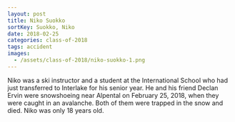 ```yaml
---
layout: post
title: Niko Suokko
sortKey: Suokko, Niko
date: 2018-02-25
categories: class-of-2018
tags: accident
images:
  - /assets/class-of-2018/niko-suokko-1.png
---
```

Niko was a ski instructor and a student at the International School who had just transferred to Interlake for his senior year. He and his friend Declan Ervin were snowshoeing near Alpental on February 25, 2018, when they were caught in an avalanche. Both of them were trapped in the snow and died. Niko was only 18 years old.
